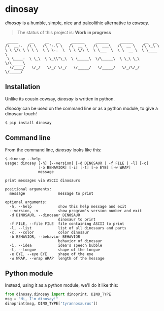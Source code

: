 # dinosay

_dinosay_ is a humble, simple, nice and paleolithic alternative to [_cowsay_](https://en.wikipedia.org/wiki/Cowsay).

> The status of this project is: **Work in progress**

```
 _____     __     __   __     ______     ______     ______     __  __   
/\  __-.  /\ \   /\ "-.\ \   /\  __ \   /\  ___\   /\  __ \   /\ \_\ \  
\ \ \/\ \ \ \ \  \ \ \-.  \  \ \ \/\ \  \ \___  \  \ \  __ \  \ \____ \ 
 \ \____-  \ \_\  \ \_\\"\_\  \ \_____\  \/\_____\  \ \_\ \_\  \/\_____\
  \/____/   \/_/   \/_/ \/_/   \/_____/   \/_____/   \/_/\/_/   \/_____/ 
```

## Installation

Unlike its cousin cowsay, _dinosay_ is written in python.

_dinosay_ can be used on the command line or as a python module, to give a dinosaur touch!

```console
$ pip install dinosay
```

## Command line

From the command line, _dinosay_ looks like this:

```console
$ dinosay --help
usage: dinosay [-h] [--version] [-d DINOSAUR | -f FILE | -l] [-c]
               [-b BEHAVIOR] [-i] [-t] [-e EYE] [-w WRAP]
               message
               
print messages via ASCII dinosaurs

positional arguments:
  message               message to print
  
optional arguments:
  -h, --help            show this help message and exit
  --version, -v         show program's version number and exit
  -d DINOSAUR, --dinosaur DINOSAUR
                        dinosaur to print
  -f FILE, --file FILE  file containing ASCII to print
  -l, --list            list of all dinosaurs and parts
  -c, --color           color dinosaur
  -b BEHAVIOR, --behavior BEHAVIOR
                        behavior of dinosaur
  -i, --idea            idea's speech bubble
  -t, --tongue          shape of the tongue
  -e EYE, --eye EYE     shape of the eye
  -w WRAP, --wrap WRAP  length of the message

```

## Python module

Instead, using it as a python module, we'll do it like this:

```python
from dinosay.dinosay import dinoprint, DINO_TYPE
msg = "Hi, I'm dinosay!"
dinoprint(msg, DINO_TYPE['tyrannosaurus'])
```